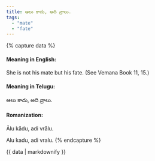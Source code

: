 ```yaml
---
title: ఆలు కాదు, అది వ్రాలు.
tags:
  - "mate"
  - "fate"
---
```


{% capture data %}
#### Meaning in English:
She is not his mate but his fate.
(See Vemana Book 11, 15.)

#### Meaning in Telugu:
ఆలు కాదు, అది వ్రాలు.

#### Romanization:
Ālu kādu, adi vrālu.

Alu kadu, adi vralu.
{% endcapture %}

{{ data | markdownify }}

